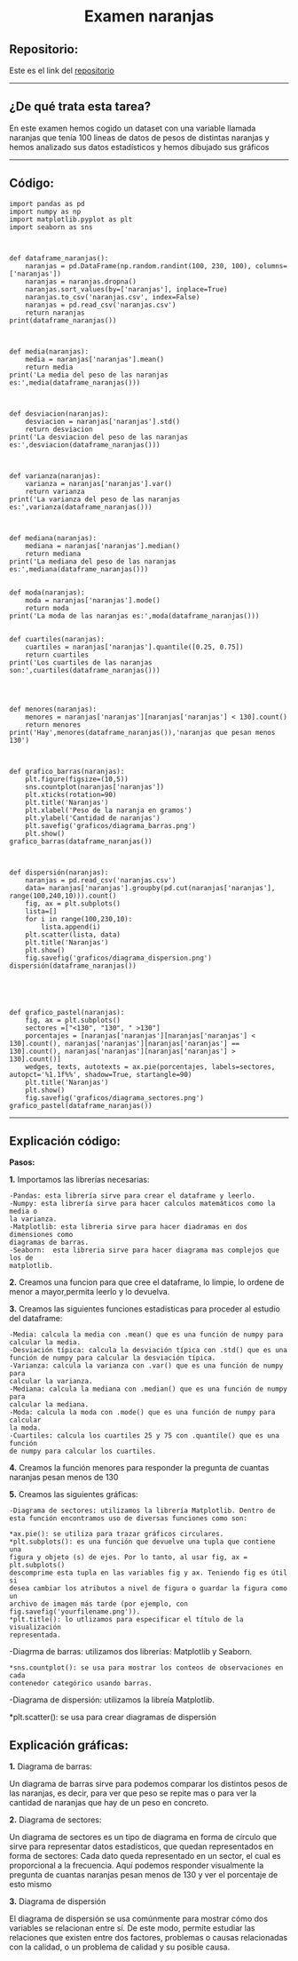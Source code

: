 <h1 align="center">	Examen naranjas</h1>

<h2>Repositorio:</h2>

Este es el link del [repositorio](https://github.com/Barroso03/examennaranjas.git)
***
<h2>¿De qué trata esta tarea?</h2>

En este examen hemos cogido un dataset con una variable llamada naranjas que tenía 100 lineas de datos de pesos de distintas naranjas y hemos analizado sus datos estadísticos y hemos dibujado sus gráficos
***




## Código:<a name="id1"></a>



```
import pandas as pd
import numpy as np
import matplotlib.pyplot as plt
import seaborn as sns



def dataframe_naranjas():
    naranjas = pd.DataFrame(np.random.randint(100, 230, 100), columns=['naranjas'])
    naranjas = naranjas.dropna()
    naranjas.sort_values(by=['naranjas'], inplace=True)
    naranjas.to_csv('naranjas.csv', index=False)
    naranjas = pd.read_csv('naranjas.csv')
    return naranjas
print(dataframe_naranjas())



def media(naranjas):
    media = naranjas['naranjas'].mean()
    return media
print('La media del peso de las naranjas es:',media(dataframe_naranjas()))



def desviacion(naranjas):
    desviacion = naranjas['naranjas'].std()
    return desviacion
print('La desviacion del peso de las naranjas es:',desviacion(dataframe_naranjas()))



def varianza(naranjas):
    varianza = naranjas['naranjas'].var()
    return varianza
print('La varianza del peso de las naranjas es:',varianza(dataframe_naranjas()))



def mediana(naranjas):
    mediana = naranjas['naranjas'].median()
    return mediana
print('La mediana del peso de las naranjas es:',mediana(dataframe_naranjas()))


def moda(naranjas):
    moda = naranjas['naranjas'].mode()
    return moda
print('La moda de las naranjas es:',moda(dataframe_naranjas()))


def cuartiles(naranjas):
    cuartiles = naranjas['naranjas'].quantile([0.25, 0.75])
    return cuartiles
print('Los cuartiles de las naranjas son:',cuartiles(dataframe_naranjas()))




def menores(naranjas):
    menores = naranjas['naranjas'][naranjas['naranjas'] < 130].count()
    return menores
print('Hay',menores(dataframe_naranjas()),'naranjas que pesan menos 130')



def grafico_barras(naranjas):
    plt.figure(figsize=(10,5))
    sns.countplot(naranjas['naranjas'])
    plt.xticks(rotation=90)
    plt.title('Naranjas')
    plt.xlabel('Peso de la naranja en gramos')
    plt.ylabel('Cantidad de naranjas')
    plt.savefig('graficos/diagrama_barras.png')
    plt.show()
grafico_barras(dataframe_naranjas())



def dispersión(naranjas):
    naranjas = pd.read_csv('naranjas.csv')
    data= naranjas['naranjas'].groupby(pd.cut(naranjas['naranjas'], range(100,240,10))).count()
    fig, ax = plt.subplots()
    lista=[]
    for i in range(100,230,10):
        lista.append(i)
    plt.scatter(lista, data)
    plt.title('Naranjas')
    plt.show()
    fig.savefig('graficos/diagrama_dispersion.png')
dispersión(dataframe_naranjas())





def grafico_pastel(naranjas):
    fig, ax = plt.subplots()
    sectores =["<130", "130", " >130"]
    porcentajes = [naranjas['naranjas'][naranjas['naranjas'] < 130].count(), naranjas['naranjas'][naranjas['naranjas'] == 130].count(), naranjas['naranjas'][naranjas['naranjas'] > 130].count()]
    wedges, texts, autotexts = ax.pie(porcentajes, labels=sectores, autopct='%1.1f%%', shadow=True, startangle=90)
    plt.title('Naranjas')
    plt.show()
    fig.savefig('graficos/diagrama_sectores.png')
grafico_pastel(dataframe_naranjas())

```


***

## Explicación código:
**Pasos:**

**1.** Importamos las librerías necesarias:
 
    -Pandas: esta librería sirve para crear el dataframe y leerlo.
    -Numpy: esta librería sirve para hacer calculos matemáticos como la media o 
    la varianza.
    -Matplotlib: esta libreria sirve para hacer diadramas en dos dimensiones como 
    diagramas de barras.
    -Seaborn:  esta libreria sirve para hacer diagrama mas complejos que los de 
    matplotlib.

**2.** Creamos una funcion para que cree el dataframe, lo limpie, lo ordene de menor a mayor,permita leerlo y lo devuelva.

**3.** Creamos las siguientes funciones estadisticas para proceder al estudio del dataframe:
       
    -Media: calcula la media con .mean() que es una función de numpy para 
    calcular la media.
    -Desviación típica: calcula la desviación típica con .std() que es una 
    función de numpy para calcular la desviación típica.
    -Varianza: calcula la varianza con .var() que es una función de numpy para 
    calcular la varianza.
    -Mediana: calcula la mediana con .median() que es una función de numpy para 
    calcular la mediana.
    -Moda: calcula la moda con .mode() que es una función de numpy para calcular 
    la moda.
    -Cuartiles: calcula los cuartiles 25 y 75 con .quantile() que es una función 
    de numpy para calcular los cuartiles.
       
**4.** Creamos la función menores para responder la pregunta de cuantas naranjas pesan menos de 130

**5.** Creamos las siguientes gráficas:
    
    -Diagrama de sectores: utilizamos la librería Matplotlib. Dentro de esta función encontramos uso de diversas funciones como son:
   
    *ax.pie(): se utiliza para trazar gráficos circulares.
    *plt.subplots(): es una función que devuelve una tupla que contiene una 
    figura y objeto (s) de ejes. Por lo tanto, al usar fig, ax = plt.subplots() 
    descomprime esta tupla en las variables fig y ax. Teniendo fig es útil si 
    desea cambiar los atributos a nivel de figura o guardar la figura como un 
    archivo de imagen más tarde (por ejemplo, con 
    fig.savefig('yourfilename.png')).
    *plt.title(): lo utlizamos para especificar el título de la visualización 
    representada.

   -Diagrma de barras: utilizamos dos librerías: Matplotlib y Seaborn.
                       
    *sns.countplot(): se usa para mostrar los conteos de observaciones en cada 
    contenedor categórico usando barras.
                         
   
   -Diagrama de dispersión: utilizamos la libreía Matplotlib.
   
   *plt.scatter(): se usa para crear diagramas de dispersión
   
   ## Explicación gráficas:
   
   **1.** Diagrama de barras:
   
   Un diagrama de barras sirve para podemos comparar los distintos pesos de las 
   naranjas, es decir, para ver que peso se repite mas o para ver la cantidad de 
   naranjas    que hay de un peso en    concreto.
   
   **2.** Diagrama de sectores:
   
   Un diagrama de sectores es un tipo de diagrama en forma de círculo que sirve 
   para representar datos estadísticos, que quedan representados en forma de 
   sectores: Cada dato queda representado en un sector, el cual es 
   proporcional a la frecuencia. Aquí podemos responder visualmente la pregunta 
   de cuantas naranjas pesan menos      de 130 y ver el porcentaje de esto mismo
   
   **3.** Diagrama de dispersión
   
   El diagrama de dispersión se usa comúnmente para mostrar cómo dos variables se 
   relacionan entre sí. De este modo, permite estudiar las relaciones que existen 
   entre dos factores, problemas o causas relacionadas con la calidad, o un 
   problema de calidad y su posible causa.
   
   

  
      


